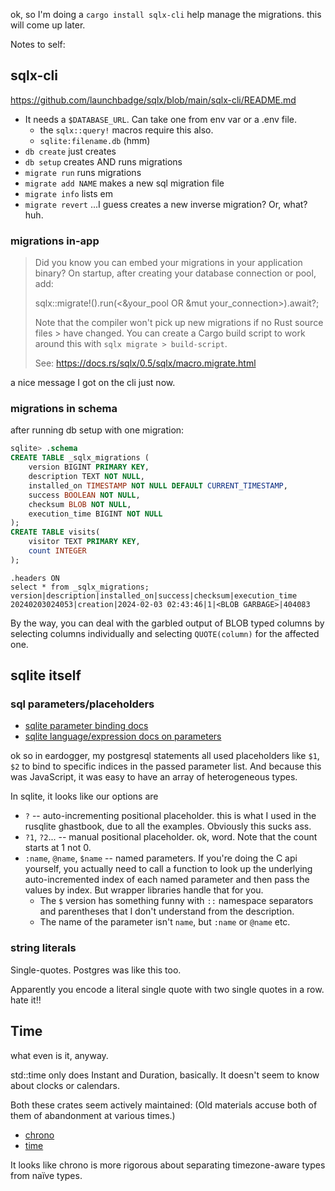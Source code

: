 ok, so I'm doing a `cargo install sqlx-cli` help manage the migrations. this will come up later.

Notes to self:

## sqlx-cli

<https://github.com/launchbadge/sqlx/blob/main/sqlx-cli/README.md>

- It needs a `$DATABASE_URL`. Can take one from env var or a .env file.
    - the `sqlx::query!` macros require this also.
    - `sqlite:filename.db` (hmm)
- `db create` just creates
- `db setup` creates AND runs migrations
- `migrate run` runs migrations
- `migrate add NAME` makes a new sql migration file
- `migrate info` lists em
- `migrate revert` ...I guess creates a new inverse migration? Or, what? huh.

### migrations in-app

> Did you know you can embed your migrations in your application binary?
> On startup, after creating your database connection or pool, add:
>
> sqlx::migrate!().run(<&your_pool OR &mut your_connection>).await?;
>
> Note that the compiler won't pick up new migrations if no Rust source files > have changed.
> You can create a Cargo build script to work around this with `sqlx migrate > build-script`.
>
> See: https://docs.rs/sqlx/0.5/sqlx/macro.migrate.html

a nice message I got on the cli just now.

### migrations in schema

after running db setup with one migration:

```sql
sqlite> .schema
CREATE TABLE _sqlx_migrations (
    version BIGINT PRIMARY KEY,
    description TEXT NOT NULL,
    installed_on TIMESTAMP NOT NULL DEFAULT CURRENT_TIMESTAMP,
    success BOOLEAN NOT NULL,
    checksum BLOB NOT NULL,
    execution_time BIGINT NOT NULL
);
CREATE TABLE visits(
    visitor TEXT PRIMARY KEY,
    count INTEGER
);
```

```
.headers ON
select * from _sqlx_migrations;
version|description|installed_on|success|checksum|execution_time
20240203024053|creation|2024-02-03 02:43:46|1|<BLOB GARBAGE>|404083
```

By the way, you can deal with the garbled output of BLOB typed columns by selecting columns individually and selecting `QUOTE(column)` for the affected one.

## sqlite itself

### sql parameters/placeholders

- [sqlite parameter binding docs](https://sqlite.org/c3ref/bind_blob.html)
- [sqlite language/expression docs on parameters](https://sqlite.org/lang_expr.html#varparam)

ok so in eardogger, my postgresql statements all used placeholders like `$1`, `$2` to bind to specific indices in the passed parameter list. And because this was JavaScript, it was easy to have an array of heterogeneous types.

In sqlite, it looks like our options are

- `?` -- auto-incrementing positional placeholder. this is what I used in the rusqlite ghastbook, due to all the examples. Obviously this sucks ass.
- `?1`, `?2`... -- manual positional placeholder. ok, word. Note that the count starts at 1 not 0.
- `:name`, `@name`, `$name` -- named parameters. If you're doing the C api yourself, you actually need to call a function to look up the underlying auto-incremented index of each named parameter and then pass the values by index. But wrapper libraries handle that for you.
    - The `$` version has something funny with `::` namespace separators and parentheses that I don't understand from the description.
    - The name of the parameter isn't `name`, but `:name` or `@name` etc.

### string literals

Single-quotes. Postgres was like this too.

Apparently you encode a literal single quote with two single quotes in a row. hate it!!

## Time

what even is it, anyway.

std::time only does Instant and Duration, basically. It doesn't seem to know about clocks or calendars.

Both these crates seem actively maintained: (Old materials accuse both of them of abandonment at various times.)

- [chrono](https://github.com/chronotope/chrono)
- [time](https://github.com/time-rs/time)

It looks like chrono is more rigorous about separating timezone-aware types from naïve types.
